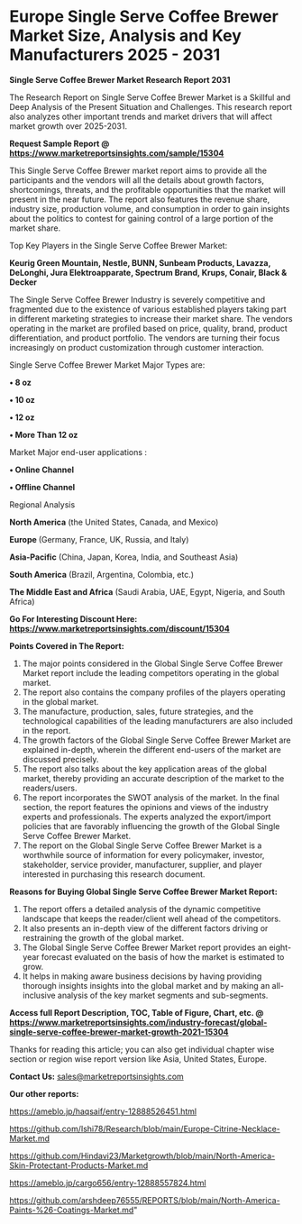  # Europe Single Serve Coffee Brewer Market Size, Analysis and Key Manufacturers 2025 - 2031

<strong>Single Serve Coffee Brewer Market Research Report 2031</strong>

The Research Report on Single Serve Coffee Brewer Market is a Skillful and Deep Analysis of the Present Situation and Challenges. This research report also analyzes other important trends and market drivers that will affect market growth over 2025-2031.

<strong>Request Sample Report @ <a href=https://www.marketreportsinsights.com/sample/15304>https://www.marketreportsinsights.com/sample/15304</a></strong>

This Single Serve Coffee Brewer market report aims to provide all the participants and the vendors will all the details about growth factors, shortcomings, threats, and the profitable opportunities that the market will present in the near future. The report also features the revenue share, industry size, production volume, and consumption in order to gain insights about the politics to contest for gaining control of a large portion of the market share.

Top Key Players in the Single Serve Coffee Brewer Market:

<strong>Keurig Green Mountain, Nestle, BUNN, Sunbeam Products, Lavazza, DeLonghi, Jura Elektroapparate, Spectrum Brand, Krups, Conair, Black & Decker</strong>

The Single Serve Coffee Brewer Industry is severely competitive and fragmented due to the existence of various established players taking part in different marketing strategies to increase their market share. The vendors operating in the market are profiled based on price, quality, brand, product differentiation, and product portfolio. The vendors are turning their focus increasingly on product customization through customer interaction.

Single Serve Coffee Brewer Market Major Types are:

<strong>• 8 oz

• 10 oz

• 12 oz

• More Than 12 oz</strong>

Market Major end-user applications :

<strong>• Online Channel

• Offline Channel</strong>

Regional Analysis

</u><strong><b>North America</b></strong> (the United States, Canada, and Mexico)

<strong><b>Europe </b></strong>(Germany, France, UK, Russia, and Italy)

<strong><b>Asia-Pacific</b></strong> (China, Japan, Korea, India, and Southeast Asia)

<strong><b>South America</b></strong> (Brazil, Argentina, Colombia, etc.)

<strong><b>The Middle East and Africa</b></strong> (Saudi Arabia, UAE, Egypt, Nigeria, and South Africa)

<strong>Go For Interesting Discount Here: <a href=https://www.marketreportsinsights.com/discount/15304>https://www.marketreportsinsights.com/discount/15304</a></strong>

<strong>Points Covered in The Report:</strong>
<ol>
  <li>The major points considered in the Global Single Serve Coffee Brewer Market report include the leading competitors operating in the global market.</li>
  <li>The report also contains the company profiles of the players operating in the global market.</li>
  <li>The manufacture, production, sales, future strategies, and the technological capabilities of the leading manufacturers are also included in the report.</li>
  <li>The growth factors of the Global Single Serve Coffee Brewer Market are explained in-depth, wherein the different end-users of the market are discussed precisely.</li>
  <li>The report also talks about the key application areas of the global market, thereby providing an accurate description of the market to the readers/users.</li>
  <li>The report incorporates the SWOT analysis of the market. In the final section, the report features the opinions and views of the industry experts and professionals. The experts analyzed the export/import policies that are favorably influencing the growth of the Global Single Serve Coffee Brewer Market.</li>
  <li>The report on the Global Single Serve Coffee Brewer Market is a worthwhile source of information for every policymaker, investor, stakeholder, service provider, manufacturer, supplier, and player interested in purchasing this research document.</li>
</ol>
<strong>Reasons for Buying Global Single Serve Coffee Brewer Market Report:</strong>

<ol>
  <li>The report offers a detailed analysis of the dynamic competitive landscape that keeps the reader/client well ahead of the competitors.</li>
  <li>It also presents an in-depth view of the different factors driving or restraining the growth of the global market.</li>
  <li>The Global Single Serve Coffee Brewer Market report provides an eight-year forecast evaluated on the basis of how the market is estimated to grow.</li>
  <li>It helps in making aware business decisions by having providing thorough insights insights into the global market and by making an all-inclusive analysis of the key market segments and sub-segments.</li>
</ol>
<strong>Access full Report Description, TOC, Table of Figure, Chart, etc. @ <a href=https://www.marketreportsinsights.com/industry-forecast/global-single-serve-coffee-brewer-market-growth-2021-15304>https://www.marketreportsinsights.com/industry-forecast/global-single-serve-coffee-brewer-market-growth-2021-15304</a></strong>


Thanks for reading this article; you can also get individual chapter wise section or region wise report version like Asia, United States, Europe.

<strong>Contact Us:</strong>
sales@marketreportsinsights.com

<strong>Our other reports:</strong>

<a href=https://ameblo.jp/haqsaif/entry-12888526451.html>https://ameblo.jp/haqsaif/entry-12888526451.html</a>

<a href=https://github.com/Ishi78/Research/blob/main/Europe-Citrine-Necklace-Market.md>https://github.com/Ishi78/Research/blob/main/Europe-Citrine-Necklace-Market.md</a>

<a href=https://github.com/Hindavi23/Marketgrowth/blob/main/North-America-Skin-Protectant-Products-Market.md>https://github.com/Hindavi23/Marketgrowth/blob/main/North-America-Skin-Protectant-Products-Market.md</a>

<a href=https://ameblo.jp/cargo656/entry-12888557824.html>https://ameblo.jp/cargo656/entry-12888557824.html</a>

<a href=https://github.com/arshdeep76555/REPORTS/blob/main/North-America-Paints-%26-Coatings-Market.md>https://github.com/arshdeep76555/REPORTS/blob/main/North-America-Paints-%26-Coatings-Market.md</a>"
